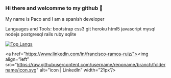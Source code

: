 ### Hi there and welcomme to my github 👋

My name is Paco and I am a spanish developer


Languages and Tools:
bootstrap css3 git heroku html5 javascript mysql nodejs postgresql rails ruby sqlite


[![Top Langs](https://github-readme-stats.vercel.app/api/top-langs/?username=PacoRamosR&layout=compact)](https://github.com/yushi1007)



<a href=”https://www.linkedin.com/in/francisco-ramos-ruiz/"><img align=”left” src=”https://raw.githubusercontent.com/username/reponame/branch/foldername/icon.svg" alt=”icon | LinkedIn” width=”21px”/></a>
